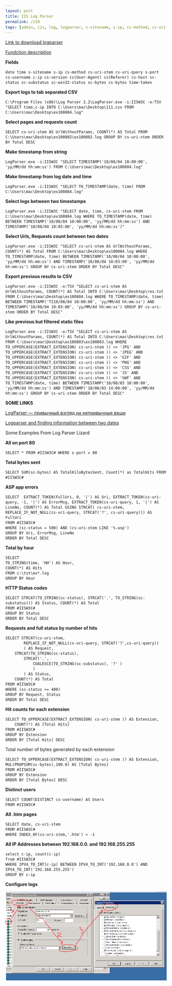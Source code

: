 ```yaml
---
layout: post
title: IIS Log Parser
permalink: /210
tags: [admin, iis, log, logparser, s-sitename, s-ip, cs-method, cs-uri-stem, cs-uri-query, s-port, cs-username, c-ip, cs-version, cs-host, sc-status, sc-substatus, sc-win32-status, sc-bytes, cs-bytes, time-taken, timestamp]
---
```


[Link to download logparser](http://www.microsoft.com/downloads/details.aspx?FamilyID=890cd06b-abf8-4c25-91b2-f8d975cf8c07&displaylang=en)

[Fundction description](http://logparserplus.com/Functions)

**Fields**

    date time s-sitename s-ip cs-method cs-uri-stem cs-uri-query s-port cs-username c-ip cs-version cs(User-Agent) cs(Referer) cs-host sc-status sc-substatus sc-win32-status sc-bytes cs-bytes time-taken

**Export logs to tab separated CSV**

    C:\Program Files (x86)\Log Parser 2.2\LogParser.exe -i:IISW3C -o:TSV "SELECT time,c-ip INTO C:\Users\mac\Desktop\111.csv FROM C:\Users\mac\Desktop\ex100804.log"

**Select pages and requests count**

    SELECT cs-uri-stem AS UrlWithoutParams, COUNT(*) AS Total FROM C:\Users\mac\Desktop\ex100802\ex100802.log GROUP BY cs-uri-stem ORDER BY Total DESC

**Make timestamp from string**

    LogParser.exe -i:IISW3C "SELECT TIMESTAMP('10/08/04 10:00:00', 'yy/MM/dd hh:mm:ss') FROM C:\Users\mac\Desktop\ex100804.log"

**Make timestamp from log date and time**

    LogParser.exe -i:IISW3C "SELECT TO_TIMESTAMP(date, time) FROM C:\Users\mac\Desktop\ex100804.log"

**Select logs between two timestamps**

    LogParser.exe -i:IISW3C "SELECT date, time, cs-uri-stem FROM C:\Users\mac\Desktop\ex100804.log WHERE TO_TIMESTAMP(date, time) BETWEEN TIMESTAMP('10/08/04 10:00:00', 'yy/MM/dd hh:mm:ss') AND TIMESTAMP('10/08/04 10:03:00', 'yy/MM/dd hh:mm:ss')"

**Select Urls, Requests count between two dates**

    LogParser.exe -i:IISW3C "SELECT cs-uri-stem AS UrlWithoutParams, COUNT(*) AS Total FROM C:\Users\mac\Desktop\ex100804.log WHERE TO_TIMESTAMP(date, time) BETWEEN TIMESTAMP('10/08/04 10:00:00', 'yy/MM/dd hh:mm:ss') AND TIMESTAMP('10/08/04 10:03:00', 'yy/MM/dd hh:mm:ss') GROUP BY cs-uri-stem ORDER BY Total DESC"

**Export previous results to CSV**

    LogParser.exe -i:IISW3C -o:TSV "SELECT cs-uri-stem AS UrlWithoutParams, COUNT(*) AS Total INTO C:\Users\mac\Desktop\res.txt FROM C:\Users\mac\Desktop\ex100804.log WHERE TO_TIMESTAMP(date, time) BETWEEN TIMESTAMP('TI10/08/04 10:00:00', 'yy/MM/dd hh:mm:ss') AND TIMESTAMP('10/08/04 10:03:00', 'yy/MM/dd hh:mm:ss') GROUP BY cs-uri-stem ORDER BY Total DESC"

**Like previous but filtered static files**

    LogParser.exe -i:IISW3C -o:TSV "SELECT cs-uri-stem AS UrlWithoutParams, COUNT(*) AS Total INTO C:\Users\mac\Desktop\res.txt FROM C:\Users\mac\Desktop\ex100803\ex100803.log WHERE TO_UPPERCASE(EXTRACT_EXTENSION( cs-uri-stem )) <> 'JPG' AND TO_UPPERCASE(EXTRACT_EXTENSION( cs-uri-stem )) <> 'JPEG' AND TO_UPPERCASE(EXTRACT_EXTENSION( cs-uri-stem )) <> 'GIF' AND TO_UPPERCASE(EXTRACT_EXTENSION( cs-uri-stem )) <> 'PNG' AND TO_UPPERCASE(EXTRACT_EXTENSION( cs-uri-stem )) <> 'CSS' AND TO_UPPERCASE(EXTRACT_EXTENSION( cs-uri-stem )) <> 'JS' AND TO_UPPERCASE(EXTRACT_EXTENSION( cs-uri-stem )) <> 'SWF' AND TO_TIMESTAMP(date, time) BETWEEN TIMESTAMP('10/08/03 10:00:00', 'yy/MM/dd hh:mm:ss') AND TIMESTAMP('10/08/03 14:00:00', 'yy/MM/dd hh:mm:ss') GROUP BY cs-uri-stem ORDER BY Total DESC"

**SOME LINKS**

[LogParser — привычный взгляд на непривычные вещи](http://habrahabr.ru/blogs/sql/85758/)

[Logparser and finding information between two dates](http://weblogs.asp.net/steveschofield/archive/2006/12/20/logparser-and-finding-information-between-two-dates.aspx)

Some Examples From Log Parser Lizard

**All on port 80**

    SELECT * FROM #IISW3C# WHERE s-port = 80

**Total bytes sent**

    SELECT SUM(sc-bytes) AS TotalKiloBytesSent, Count(*) as TotalHits FROM #IISW3C#

**ASP app errors**

    SELECT  EXTRACT_TOKEN(FullUri, 0, '|') AS Uri, EXTRACT_TOKEN(cs-uri-query, -1, '|') AS ErrorMsg, EXTRACT_TOKEN(cs-uri-query, 1, '|') AS LineNo, COUNT(*) AS Total USING STRCAT( cs-uri-stem, REPLACE_IF_NOT_NULL(cs-uri-query, STRCAT('?', cs-uri-query))) AS FullUri
    FROM #IISW3C#
    WHERE (sc-status = 500) AND (cs-uri-stem LIKE '%.asp')
    GROUP BY Uri, ErrorMsg, LineNo
    ORDER BY Total DESC

**Total by hour**

    SELECT
    TO_STRING(time, 'HH') AS Hour,
    COUNT(*) AS Hits
    FROM c:\tst\ex*.log
    GROUP BY Hour

**HTTP Status codes**

    SELECT STRCAT(TO_STRING(sc-status), STRCAT('.', TO_STRING(sc-substatus))) AS Status, COUNT(*) AS Total
    FROM #IISW3C#
    GROUP BY Status
    ORDER BY Total DESC

**Requests and full status by number of hits**

    SELECT STRCAT(cs-uri-stem,
            REPLACE_IF_NOT_NULL(cs-uri-query, STRCAT('?',cs-uri-query))
            ) AS Request,
        STRCAT(TO_STRING(sc-status),
            STRCAT('.',
                COALESCE(TO_STRING(sc-substatus), '?' )
                )
            ) AS Status,
        COUNT(*) AS Total
    FROM #IISW3C#
    WHERE (sc-status >= 400)
    GROUP BY Request, Status
    ORDER BY Total DESC

**Hit counts for each extension**

    SELECT TO_UPPERCASE(EXTRACT_EXTENSION( cs-uri-stem )) AS Extension,
        COUNT(*) AS [Total Hits]
    FROM #IISW3C#
    GROUP BY Extension
    ORDER BY [Total Hits] DESC

Total number of bytes generated by each extension

    SELECT TO_UPPERCASE(EXTRACT_EXTENSION( cs-uri-stem )) AS Extension, MUL(PROPSUM(sc-bytes),100.0) AS [Total Bytes]
    FROM #IISW3C#
    GROUP BY Extension
    ORDER BY [Total Bytes] DESC

**Distinct users**

    SELECT COUNT(DISTINCT cs-username) AS Users
    FROM #IISW3C#

**All .htm pages**

    SELECT date, cs-uri-stem
    FROM #IISW3C#
    WHERE INDEX_OF(cs-uri-stem,'.htm') > -1

**All IP Addresses between 192.168.0.0. and 192.168.255.255**

    select c-ip, count(c-ip)
    from #IISW3C#
    WHERE IPV4_TO_INT(c-ip) BETWEEN IPV4_TO_INT('192.168.0.0') AND IPV4_TO_INT('192.168.255.255')
    GROUP BY c-ip

**Configure logs**

![screenshot](/images/wp/image02.png)
